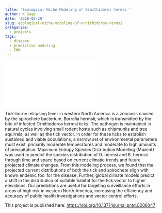 ```yaml
---
title: 'Ecological Niche Modeling of Ornithidoros hermsi '
author: K Sage
date: '2018-05-29'
slug: ecological-niche-modeling-of-ornithidoros-hermsi
categories:
  - projects
tags:
  - disease
  - predictive modeling
  - ENM
---
```


![Presence of O. hermsi under current climate conditions](/project/2018-05-29-ecological-niche-modeling-of-ornithidoros-hermsi_files/TBRF_presence.pdf)

Tick-borne relapsing fever in western North America is a zoonosis caused by the spirochete bacterium, Borrelia hermsii, which is transmitted by the bite of infected Ornithodoros hermsi ticks. The pathogen is maintained in natural cycles involving small rodent hosts such as chipmunks and tree squirrels, as well as the tick vector. In order for these ticks to establish sustained and viable populations, a narrow set of environmental parameters must exist, primarily moderate temperatures and moderate to high amounts of precipitation. Maximum Entropy Species Distribution Modeling (Maxent) was used to predict the species distribution of O. hermsi and B. hermsii through time and space based on current climatic trends and future projected climate changes. From this modeling process, we found that the projected current distributions of both the tick and spirochete align with known endemic foci for the disease. Further, global climate models predict a shift in the distribution of suitable habitat for the tick vector to higher elevations. Our predictions are useful for targeting surveillance efforts in areas of high risk in western North America, increasing the efficiency and accuracy of public health investigations and vector control efforts.

This project is published here: https://doi.org/10.1371/journal.pntd.0006047